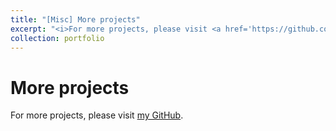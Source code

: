 ```yaml
---
title: "[Misc] More projects"
excerpt: "<i>For more projects, please visit <a href='https://github.com/ycruan'>my GitHub</a>/i>"
collection: portfolio
---
```


More projects
======

For more projects, please visit [my GitHub](https://github.com/ycruan).